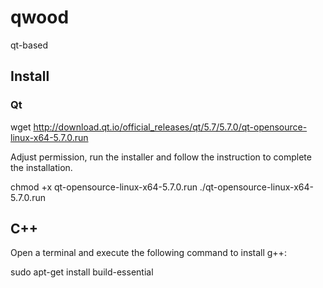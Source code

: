 # qwood
qt-based 

## Install

### Qt

wget http://download.qt.io/official_releases/qt/5.7/5.7.0/qt-opensource-linux-x64-5.7.0.run

Adjust permission, run the installer and follow the instruction to complete the installation.

chmod +x qt-opensource-linux-x64-5.7.0.run
./qt-opensource-linux-x64-5.7.0.run

## C++

Open a terminal and execute the following command to install g++:

sudo apt-get install build-essential
